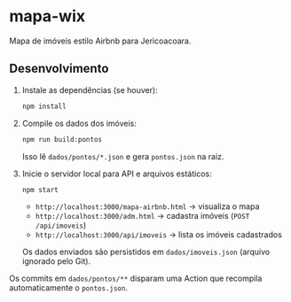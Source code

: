 # mapa-wix

Mapa de imóveis estilo Airbnb para Jericoacoara.

## Desenvolvimento

1. Instale as dependências (se houver):
   ```sh
   npm install
   ```
2. Compile os dados dos imóveis:
   ```sh
   npm run build:pontos
   ```
   Isso lê `dados/pontos/*.json` e gera `pontos.json` na raiz.
3. Inicie o servidor local para API e arquivos estáticos:
   ```sh
   npm start
   ```
   - `http://localhost:3000/mapa-airbnb.html` → visualiza o mapa
   - `http://localhost:3000/adm.html` → cadastra imóveis (`POST /api/imoveis`)
   - `http://localhost:3000/api/imoveis` → lista os imóveis cadastrados

   Os dados enviados são persistidos em `dados/imoveis.json` (arquivo ignorado pelo Git).

Os commits em `dados/pontos/**` disparam uma Action que recompila automaticamente o `pontos.json`.
